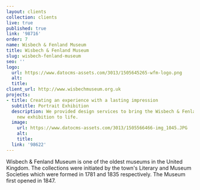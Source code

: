 ```yaml
---
layout: clients
collection: clients
live: true
published: true
link: '98716'
order: 7
name: Wisbech & Fenland Museum
title: Wisbech & Fenland Museum
slug: wisbech-fenland-museum
seo: ''
logo:
  url: https://www.datocms-assets.com/3013/1505645265-wfm-logo.png
  alt: 
  title: 
client_url: http://www.wisbechmuseum.org.uk
projects:
- title: Creating an experience with a lasting impression
  subtitle: Portrait Exhibition
  description: We provided design services to bring the Wisbech & Fenland Museum's
    new exhibition to life.
  image:
    url: https://www.datocms-assets.com/3013/1505566466-img_1045.JPG
    alt: 
    title: 
  link: '98622'
---
```


Wisbech & Fenland Museum is one of the oldest museums in the United Kingdom. The collections were initiated by the town's Literary and Museum Societies which were formed in 1781 and 1835 respectively. The Museum first opened in 1847.